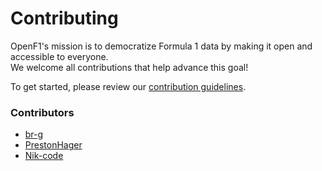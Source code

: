 # Contributing

OpenF1's mission is to democratize Formula 1 data by making it open and accessible to everyone.<br />
We welcome all contributions that help advance this goal!

To get started, please review our <a href="https://github.com/br-g/openf1/blob/main/CONTRIBUTING.md" target="_blank">contribution guidelines</a>.

### Contributors

- <a href="https://github.com/br-g" target="_blank">br-g</a>
- <a href="https://github.com/PrestonHager" target="_blank">PrestonHager</a>
- <a href="https://github.com/Nik-code" target="_blank">Nik-code</a>
